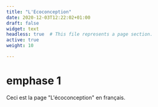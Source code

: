 ```yaml
---
title: "L'Ecoconception"
date: 2020-12-03T12:22:02+01:00
draft: false
widget: text
headless: true  # This file represents a page section.
active: true
weight: 10

---
```


# emphase 1
Ceci est la page "L'écoconception" en français.
